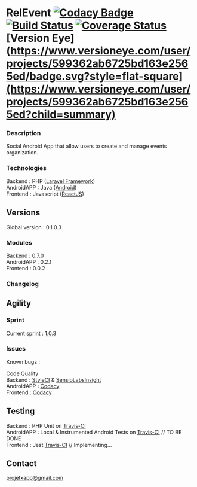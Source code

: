 RelEvent [![Codacy Badge](https://api.codacy.com/project/badge/Grade/464039e29eb04025aa5495982e0f0165)](https://www.codacy.com/app/paul.bouquet/Relevent?utm_source=github.com&utm_medium=referral&utm_content=Herklos/Relevent&utm_campaign=badger) [![Build Status](https://travis-ci.org/Herklos/Relevent.png)](https://travis-ci.org/Herklos/Relevent) [![Coverage Status](https://coveralls.io/repos/github/Herklos/Relevent/badge.svg?branch=master)](https://coveralls.io/github/Herklos/Relevent?branch=master) [Version Eye](https://www.versioneye.com/user/projects/599362ab6725bd163e2565ed/badge.svg?style=flat-square](https://www.versioneye.com/user/projects/599362ab6725bd163e2565ed?child=summary)
============================
### Description
Social Android App that allow users to create and manage events organization. <br>

### Technologies
Backend : PHP ([Laravel Framework](https://laravel.com))<br>
AndroidAPP : Java ([Android](https://developer.android.com))<br>
Frontend : Javascript ([ReactJS](https://facebook.github.io/react/))<br>

Versions
------------
Global version : 0.1.0.3

### Modules
Backend : 0.7.0 <br>
AndroidAPP : 0.2.1 <br>
Frontend : 0.0.2 <br>

### Changelog

Agility
------------

### Sprint
Current sprint  : [1.0.3](https://zube.io/herklos/projectx/w/workspace-1/sprintboard?where%5Bsprint_id%5D=17485)<br>


### Issues
Known bugs  :<br>

Code Quality <br>
Backend : [StyleCI](https://styleci.io/repos/96699711) & [SensioLabsInsight](https://insight.sensiolabs.com/projects/7fb64c6d-d71e-4e1c-a289-3aaaa565d219)<br>
AndroidAPP : [Codacy](https://www.codacy.com/app/paul.bouquet/ProjetX)<br>
Frontend : [Codacy](https://www.codacy.com/app/paul.bouquet/ProjetX)<br>

Testing
------------
Backend : PHP Unit on [Travis-CI](https://travis-ci.org/Herklos/ProjetX)<br>
AndroidAPP : Local & Instrumented Android Tests on [Travis-CI](https://travis-ci.org/Herklos/ProjetX) // TO BE DONE <br>
Frontend : Jest [Travis-CI](https://travis-ci.org/Herklos/ProjetX) // Implementing...

Contact
------------
projetxapp@gmail.com
